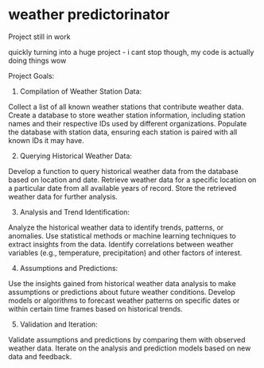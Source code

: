 # weather predictorinator

Project still in work


quickly turning into a huge project - i cant stop though, my code is actually doing things wow

Project Goals:

1. Compilation of Weather Station Data:

Collect a list of all known weather stations that contribute weather data.
Create a database to store weather station information, including station names and their respective IDs used by different organizations.
Populate the database with station data, ensuring each station is paired with all known IDs it may have.

2. Querying Historical Weather Data:

Develop a function to query historical weather data from the database based on location and date.
Retrieve weather data for a specific location on a particular date from all available years of record.
Store the retrieved weather data for further analysis.

3. Analysis and Trend Identification:

Analyze the historical weather data to identify trends, patterns, or anomalies.
Use statistical methods or machine learning techniques to extract insights from the data.
Identify correlations between weather variables (e.g., temperature, precipitation) and other factors of interest.

4. Assumptions and Predictions:

Use the insights gained from historical weather data analysis to make assumptions or predictions about future weather conditions.
Develop models or algorithms to forecast weather patterns on specific dates or within certain time frames based on historical trends.

5. Validation and Iteration:

Validate assumptions and predictions by comparing them with observed weather data.
Iterate on the analysis and prediction models based on new data and feedback.
